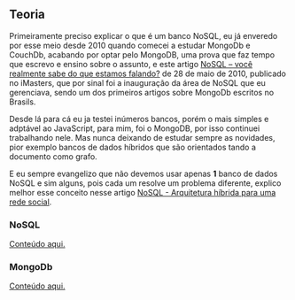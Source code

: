 ## Teoria

Primeiramente preciso explicar o que é um banco NoSQL, eu já enveredo por esse meio desde 2010 quando comecei a estudar MongoDb e CouchDb, acabando por optar pelo MongoDB, uma prova que faz tempo que escrevo e ensino sobre o assunto, e este artigo [NoSQL – você realmente sabe do que estamos falando?](http://imasters.com.br/artigo/17043/banco-de-dados/nosql-voce-realmente-sabe-do-que-estamos-falando/?trace=1519021197&source=author-archive) de 28 de maio de 2010, publicado no iMasters, que por sinal foi a inauguração da área de NoSQL que eu gerenciava, sendo um dos primeiros artigos sobre MongoDb escritos no Brasils.

Desde lá para cá eu ja testei inúmeros bancos, porém o mais simples e adptável ao JavaScript, para mim, foi o MongoDB, por isso continuei trabalhando nele. Mas nunca deixando de estudar sempre as novidades, pior exemplo bancos de dados híbridos que são orientados tando a documento como grafo.

E eu sempre evangelizo que não devemos usar apenas **1** banco de dados NoSQL e sim alguns, pois cada um resolve um problema diferente, explico melhor esse conceito nesse artigo [NoSQL - Arquitetura híbrida para uma rede social](http://nomadev.com.br/nosql-arquitetura-h%C3%ADbrida-para-uma-rede-social/).

### NoSQL

[Conteúdo aqui.](./theory-nosql.md)

### MongoDb

[Conteúdo aqui.](./theory-mongodb.md)